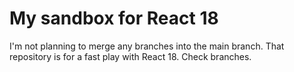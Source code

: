 # My sandbox for React 18

I'm not planning to merge any branches into the main branch. That repository is for a fast play with React 18. Check branches.
